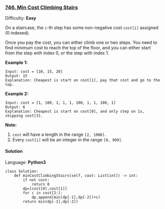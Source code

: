 ### [746\. Min Cost Climbing Stairs](https://leetcode.com/problems/min-cost-climbing-stairs/)

Difficulty: **Easy**


On a staircase, the `i`-th step has some non-negative cost `cost[i]` assigned (0 indexed).

Once you pay the cost, you can either climb one or two steps. You need to find minimum cost to reach the top of the floor, and you can either start from the step with index 0, or the step with index 1.

**Example 1:**  

```
Input: cost = [10, 15, 20]
Output: 15
Explanation: Cheapest is start on cost[1], pay that cost and go to the top.
```

**Example 2:**  

```
Input: cost = [1, 100, 1, 1, 1, 100, 1, 1, 100, 1]
Output: 6
Explanation: Cheapest is start on cost[0], and only step on 1s, skipping cost[3].
```

**Note:**  

1.  `cost` will have a length in the range `[2, 1000]`.
2.  Every `cost[i]` will be an integer in the range `[0, 999]`.


#### Solution

Language: **Python3**

```python3
class Solution:
    def minCostClimbingStairs(self, cost: List[int]) -> int:
        if not cost:
            return 0
        dp=[cost[0],cost[1]]
        for c in cost[2:]:
            dp.append(min(dp[-1],dp[-2])+c)
        return min(dp[-1],dp[-2])
```